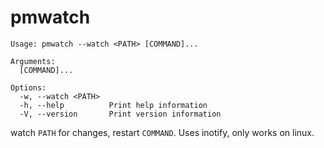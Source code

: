 # pmwatch
```
Usage: pmwatch --watch <PATH> [COMMAND]...

Arguments:
  [COMMAND]...  

Options:
  -w, --watch <PATH>  
  -h, --help          Print help information
  -V, --version       Print version information
```

watch `PATH` for changes, restart `COMMAND`. Uses inotify, only works on linux. 
